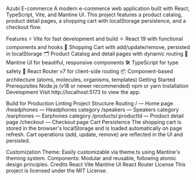Azubi E-commerce
A modern e-commerce web application built with React, TypeScript, Vite, and Mantine UI. This project features a product catalog, product detail pages, a shopping cart with localStorage persistence, and a checkout flow.

Features
⚡️ Vite for fast development and build
⚛️ React 19 with functional components and hooks
🛒 Shopping Cart with add/update/remove, persisted in localStorage
🗂 Product Catalog and detail pages with dynamic routing
🎨 Mantine UI for beautiful, responsive components
🛠 TypeScript for type safety
🧭 React Router v7 for client-side routing
📦 Component-based architecture (atoms, molecules, organisms, templates)
Getting Started
Prerequisites
Node.js (v18 or newer recommended)
npm or yarn
Installation
Development
Visit http://localhost:5173 to view the app.

Build for Production
Linting
Project Structure
Routing
/ — Home page
/headphones — Headphones category
/speakers — Speakers category
/earphones — Earphones category
/products/:productId — Product detail page
/checkout — Checkout page
Cart Persistence
The shopping cart is stored in the browser's localStorage and is loaded automatically on page refresh. Cart operations (add, update, remove) are reflected in the UI and persisted.

Customization
Theme: Easily customizable via theme.ts using Mantine's theming system.
Components: Modular and reusable, following atomic design principles.
Credits
React
Vite
Mantine UI
React Router
License
This project is licensed under the MIT License.